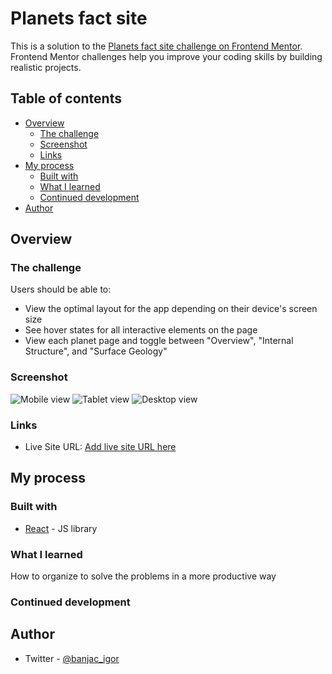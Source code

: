 # Planets fact site

This is a solution to the [Planets fact site challenge on Frontend Mentor](https://www.frontendmentor.io/challenges/planets-fact-site-gazqN8w_f). Frontend Mentor challenges help you improve your coding skills by building realistic projects.

## Table of contents

- [Overview](#overview)
  - [The challenge](#the-challenge)
  - [Screenshot](#screenshot)
  - [Links](#links)
- [My process](#my-process)
  - [Built with](#built-with)
  - [What I learned](#what-i-learned)
  - [Continued development](#continued-development)
- [Author](#author)

## Overview

### The challenge

Users should be able to:

- View the optimal layout for the app depending on their device's screen size
- See hover states for all interactive elements on the page
- View each planet page and toggle between "Overview", "Internal Structure", and "Surface Geology"

### Screenshot

![Mobile view](./screenshot.jpg)
![Tablet view](./screenshot.jpg)
![Desktop view](./screenshot.jpg)

### Links

- Live Site URL: [Add live site URL here](https://your-live-site-url.com)

## My process

### Built with

- [React](https://reactjs.org/) - JS library

### What I learned

How to organize to solve the problems in a more productive way

### Continued development

## Author

- Twitter - [@banjac_igor](https://twitter.com/banjac_igor)
